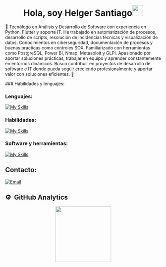 <h1 align="center"><b>Hola, soy Helger Santiago</b><img src="https://media.giphy.com/media/hvRJCLFzcasrR4ia7z/giphy.gif" width="35"></h1>
<p>
🎯 Tecnólogo en Análisis y Desarrollo de Software con experiencia en Python, Flutter y soporte IT. He trabajado en automatización de procesos, desarrollo de scripts, resolución de incidencias técnicas y visualización de datos. Conocimientos en ciberseguridad, documentación de procesos y buenas prácticas como controles SOX. Familiarizado con herramientas como PostgreSQL, Power BI, Nmap, Metasploit y GLPI. Apasionado por aportar soluciones prácticas, trabajar en equipo y aprender constantemente en entornos dinámicos. Busco contribuir en proyectos de desarrollo de software e IT donde pueda seguir creciendo profesionalmente y aportar valor con soluciones eficientes. 🚀
</p>
### Habilidades y lenguajes:

### Lenguajes:
[![My Skills](https://skillicons.dev/icons?i=py,html,css,javascript,bash,php,sql&perline=4)](https://skillicons.dev)
  
### Habilidades:
[![My Skills](https://skillicons.dev/icons?i=git,github,kali,postgres&perline=9)](https://skillicons.dev)

### Software y herramientas:
[![My Skills](https://skillicons.dev/icons?i=obsidian,postman,pycharm,vscode,&perline=9)](https://skillicons.dev)

<h2>Contacto:</h2>
<a href="mailto:hj.santiago.sepulveda@gmail.com"><img alt="Email" src="https://img.shields.io/badge/Email-hj.santiago.sepulveda@gmail.com-blue?style=flat-square&logo=gmail"></a>

## ⚙️ &nbsp;GitHub Analytics

<p align="center">
  <a href="https://github.com/SePuLvEdA22">
    <img height="180em" src="https://github-readme-stats-eight-theta.vercel.app/api?username=SePuLvEdA22&show_icons=true&theme=algolia&include_all_commits=true&count_private=true"/>
  </a>
</p>
<!--
**SePuLvEdA22/SePuLvEdA22** is a ✨ _special_ ✨ repository because its `README.md` (this file) appears on your GitHub profile.

Here are some ideas to get you started:

- 🔭 I’m currently working on ...
- 🌱 I’m currently learning ...
- 👯 I’m looking to collaborate on ...
- 🤔 I’m looking for help with ...
- 💬 Ask me about ...
- 📫 How to reach me: ...
- 😄 Pronouns: ...
- ⚡ Fun fact: ...
-->
